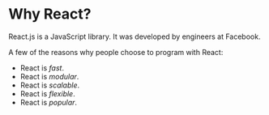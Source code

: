 # Why React?

React.js is a JavaScript library. It was developed by engineers at Facebook.

A few of the reasons why people choose to program with React:

- React is *fast*.
- React is *modular*.
- React is *scalable*.
- React is *flexible*.
- React is *popular*.

